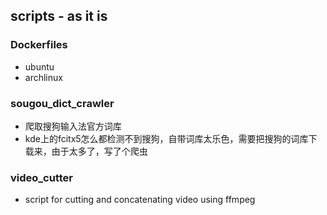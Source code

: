 ## scripts - as it is

### Dockerfiles
- ubuntu
- archlinux

### sougou_dict_crawler
- 爬取搜狗输入法官方词库
- kde上的fcitx5怎么都检测不到搜狗，自带词库太乐色，需要把搜狗的词库下载来，由于太多了，写了个爬虫

### video_cutter
- script for cutting and concatenating video using ffmpeg
